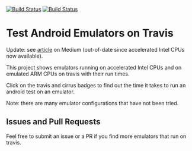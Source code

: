 [![Build Status](https://travis-ci.org/mmcc007/test_emulators.svg?branch=master)](https://travis-ci.org/mmcc007/test_emulators)
[![Build Status](https://api.cirrus-ci.com/github/mmcc007/test_emulators.svg)](https://cirrus-ci.com/github/mmcc007/test_emulators)

# Test Android Emulators on Travis

Update: see [article](https://medium.com/@nocnoc/android-emulators-in-thcloud-f39e11c15bfa) on Medium (out-of-date since accelerated Intel CPUs now available).

This project shows emulators running on accelerated Intel CPUs and on emulated ARM CPUs on travis with their run times.

Click on the travis and cirrus badges to find out the time it takes to run an android test on an emulator.

Note: there are many emulator configurations that have not been tried.


## Issues and Pull Requests
Feel free to submit an issue or a PR if you find more emulators that run on travis.
